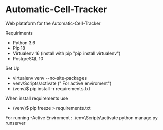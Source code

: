 # Automatic-Cell-Tracker

Web plataform for the Automatic-Cell-Tracker

Requiriments
* Python 3.6
* Pip 18
* Virtualenv 16 (install with pip "pip install virtualenv")
* PostgreSQL 10

Set Up
* virtualenv venv --no-site-packages
* venv/Scripts/activate (" For active enviroment")
* (venv)$ pip install -r requirements.txt

When install requirements use
* (venv)$ pip freeze > requirements.txt

For running
-Active Enviroment : .\env\Scripts\activate
python manage.py runserver